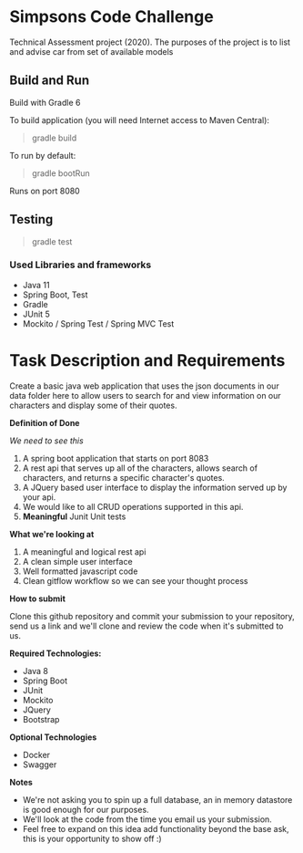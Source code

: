 # Simpsons Code Challenge

Technical Assessment project (2020).
The purposes of the project is to list and advise car from set of available models

## Build and Run

Build with Gradle 6

To build application (you will need Internet access to Maven Central):

> gradle build


To run by default:

> gradle bootRun

Runs on port 8080


## Testing

> gradle test


### Used Libraries and frameworks

* Java 11 
* Spring Boot, Test
* Gradle
* JUnit 5
* Mockito / Spring Test / Spring MVC Test

# Task Description and Requirements

Create a basic java web application that uses the json documents in our data folder here to allow users to search for and view information on our characters and display some of their quotes.

**Definition of Done**

_We need to see this_

1. A spring boot application that starts on port 8083
1. A rest api that serves up all of the characters, allows search of characters, and returns a specific character's quotes.
1. A JQuery based user interface to display the information served up by your api.
1. We would like to all CRUD operations supported in this api.
1. __Meaningful__ Junit Unit tests 

**What we're looking at**
1. A meaningful and logical rest api
1. A clean simple user interface
1. Well formatted javascript code
1. Clean gitflow workflow so we can see your thought process

**How to submit**

Clone this github repository and commit your submission to your repository, send us a link and we'll clone and review the code when it's submitted to us.

**Required Technologies:**

* Java 8
* Spring Boot 
* JUnit
* Mockito
* JQuery
* Bootstrap

**Optional Technologies**

* Docker
* Swagger

**Notes**

* We're not asking you to spin up a full database, an in memory datastore is good enough for our purposes.
* We'll look at the code from the time you email us your submission.
* Feel free to expand on this idea add functionality beyond the base ask, this is your opportunity to show off :)

